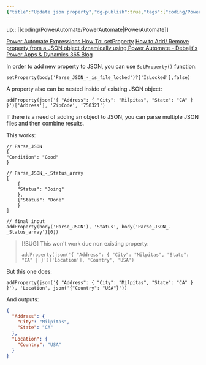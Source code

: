 ```yaml
---
{"title":"Update json property","dg-publish":true,"tags":["coding/PowerAutomate"],"language":"en","permalink":"/coding/power-automate/update-json-property/","dgPassFrontmatter":true}
---
```


up:: [[coding/PowerAutomate/PowerAutomate\|PowerAutomate]]

[Power Automate Expressions How To: setProperty](https://www.youtube.com/watch?v=MnnkNjrNKHk)
[How to Add/ Remove property from a JSON object dynamically using Power Automate - Debajit's Power Apps & Dynamics 365 Blog](https://debajmecrm.com/how-to-add-remove-property-from-a-json-object-dynamically-using-power-automate/)

In order to add new property to JSON, you can use `SetProperty()` function:
```powerquery
setProperty(body('Parse_JSON_-_is_file_locked')?['IsLocked'],false)
```
A property also can be nested inside of existing JSON object:

```powerquery
addProperty(json('{ "Address": { "City": "Milpitas", "State": "CA" } }')['Address'], 'ZipCode', '750321')
```

If there is a need of adding an object to JSON, you can parse multiple JSON files and then combine results.



This works:
```powerquery
// Parse_JSON
{
"Condition": "Good"
}
```
```powerquery
// Parse_JSON_-_Status_array
[
	{
	"Status": "Doing"
	},
	{"Status": "Done"
	}
]
```
```powerquery
// final input
addProperty(body('Parse_JSON'), 'Status', body('Parse_JSON_-_Status_array')[0])
```

>[!BUG] This won't work due non existing property:
>  
> ```powerquery
> addProperty(json('{ "Address": { "City": "Milpitas", "State": "CA" } }')['Location'], 'Country', 'USA')
> ```

But this one does:
```powerquery
addProperty(json('{ "Address": { "City": "Milpitas", "State": "CA" } }'), 'Location', json('{"Country": "USA"}'))
```
And outputs:
```json
{
  "Address": {
    "City": "Milpitas",
    "State": "CA"
  },
  "Location": {
    "Country": "USA"
  }
}
```
